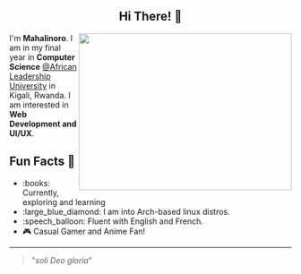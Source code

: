 <h2 align="center">Hi There! 👋</h2>

<img align='right' height=280 width=380 src="https://wallpapercave.com/wp/wp5055500.gif">
<p>I'm <strong>Mahalinoro</strong>. I am in my final year in <strong>Computer Science</strong> <a href="https://www.alueducation.com/">@African Leadership University</a> in Kigali, Rwanda. I am interested in <strong>Web Development and UI/UX</strong>.</p>

<h2>Fun Facts 🎉</h2>
<ul>
  <li>:books: Currently, exploring and learning </li>
  <li>:large_blue_diamond: I am into Arch-based linux distros.</li>
  <li>:speech_balloon: Fluent with English and French. </li>
  <li>🎮 Casual Gamer and Anime Fan! </li>
</ul>

---
> "*soli Deo gloria*"

